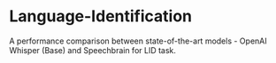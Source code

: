 # Language-Identification

A performance comparison between state-of-the-art models - OpenAI Whisper (Base) and Speechbrain for LID task.
